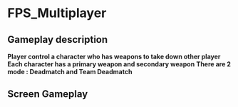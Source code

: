 # FPS_Multiplayer
 
## Gameplay description

**Player control a character who has weapons to take down other player**
**Each character has a primary weapon and secondary weapon**
**There are 2 mode : Deadmatch and Team Deadmatch**

## Screen Gameplay

